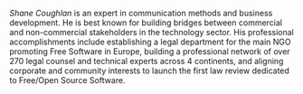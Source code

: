*Shane Coughlan*
is an expert in communication methods and business development. He is
best known for building bridges between commercial and non-commercial
stakeholders in the technology sector. His professional accomplishments
include establishing a legal department for the main NGO promoting Free
Software in Europe, building a professional network of over 270 legal
counsel and technical experts across 4 continents, and aligning
corporate and community interests to launch the first law review
dedicated to Free/Open Source Software.
